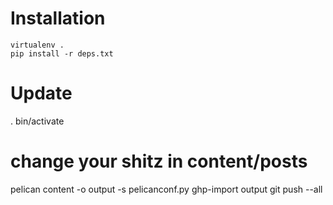 # Installation

    virtualenv .
    pip install -r deps.txt
  

# Update

  . bin/activate
  # change your shitz in content/posts
  pelican content -o output -s pelicanconf.py
  ghp-import output
  git push --all
